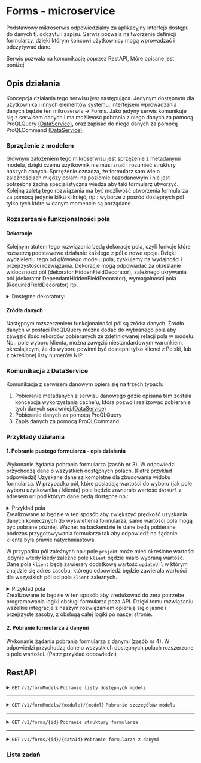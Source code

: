 # Forms - microservice
Podstawowy mikroserwis odpowiedzialny za aplikacyjny interfejs dostępu do danych tj. odczytu i zapisu. Serwis pozwala na
tworzenie definicji formularzy, dzięki którym końcowi użytkownicy mogą wprowadzać i odczytywać dane.

Serwis pozwala na komunikację poprzez RestAPI, które opisane jest poniżej.

## Opis działania
Koncepcja działania tego serwisu jest następująca. Jedynym dostępnym dla użytkownika i innych elementów systemu, interfejsem
wprowadzania danych będzie ten mikroserwis -> Forms. Jako jedyny serwis komunikuje się z serwisem danych i ma możliwość 
pobrania z niego danych za pomocą ProQLQuery [(DataService)](https://gitlab.sonelli-group.com:444/bpower3/micro-services/data-service), 
oraz zapisać do niego danych za pomocą ProQLCommand [(DataService)](https://gitlab.sonelli-group.com:444/bpower3/micro-services/data-service).

### Sprzężenie z modelem

Głównym założeniem tego mikroserwisu jest sprzężenie z metadanymi modelu, dzięki czemu użytkownik nie musi znać i rozumieć
struktury naszych danych. Sprzężenie oznacza, że formularz sam wie o zależnościach między polami na poziomie bazodanowym
i nie jest potrzebna żadna specjalistyczna wiedza aby taki formularz utworzyć. Kolejną zaletą tego rozwiązania ma być
możliwość utworzenia formularza za pomocą jedynie kilku kliknięć, np.: wyborze z pośród dostępnych pól tylko tych
które w danym momencie są porządane.

### Rozszerzanie funkcjonalności pola

#### Dekoracje

Kolejnym atutem tego rozwiązania będą dekoracje pola, czyli funkcje które rozszerzą podstawowe działanie każdego z pól o 
nowe opcje. Dzięki wydzieleniu tego od głównego modelu pola, zyskujemy na wydajności i przejrzystości rozwiązania. Dekoracje
mogą odpowiadać za określanie widoczności pól (dekorator HiddenFieldDecorator), zależnego ukrywania pól (dekorator DependantHiddenFieldDecorator),
wymagalności pola (RequiredFieldDecorator) itp.

<details>
<summary>Dostępne dekoratory:</summary>
- in progress
</details>

#### Źródła danych

Następnym rozszerzeniem funkcjonalności pól są źródła danych. Źródło danych w postaci ProQLQuery można dodać do wybranego pola aby zawęzić
ilość rekordów pobieranych ze zdefiniowanej relacji pola w modelu. Np.: pole wyboru klienta, można zawęzić niestandardowym warunkiem,
określajacym, że do wyboru powinni być dostepni tylko klienci z Polski, lub z określonej listy numerów NIP.

### Komunikacja z DataService
Komunikacja z serwisem danowym opiera się na trzech typach:
1. Pobieranie metadanych z serwisu danowego gdzie opisana tam została koncepcja wykorzystania cache'u, 
która pozwoli realizowac pobieranie tych danych sprawniej.[(DataService)](https://gitlab.sonelli-group.com:444/bpower3/micro-services/data-service)
2. Pobieranie danych za pomocą ProQLQuery
3. Zapis danych za pomocą ProQLCommand


### Przykłady działania

#### 1. Pobranie pustego formularza - opis działania

Wykonanie żądania pobrania formularza (zasób nr 3). W odpowiedzi przychodzą dane o wszystkich dostępnych polach. 
(Patrz przykład odpowiedzi) Uzyskane dane są kompletne dla zbudowania widoku formularza. W przypadku pól, które posiadają
wartości do wyboru (jak pole wyboru użytkownika / klienta) pole będzie zawierało wartość `dataUrl` z adresem url 
pod którym dane będą dostępne np.:
<details>
<summary>Przykład pola</summary>

```json
{
  "id": "6466296f99728127297409fc",
  "label": "Performer",
  "dataUrl": "https://forms.service.bpower2.com/v1/data/?t=438234bsdfds92fn",
  "persistenceData": {
    "constraints": [
      "Required",
      "NotInsertable"
    ],
    "multiplicity": "SINGULAR"
  }
}
```
</details>
Zrealizowane to będzie w ten sposób aby zwiększyć prędkość uzyskania danych koniecznych do wyświetlenia formularza, same
wartości pola mogą być pobrane później. Ważne: na backendzie te dane będą pobierane podczas przygotowywania formularza tak
aby odpowiedź na żądanie klienta była prawie natychmiastowa.

W przypadku pól zależnych np.: pole `projekt` może mieć określone wartości jedynie wtedy kiedy zależne pole `klient` będzie
miało wybraną wartość. Dane pola `klient` będą zawierały dodatkową wartość `updateUrl` w którym znajdzie się adres zasobu, którego
odpowiedź będzie zawierała wartości dla wszystkich pól od pola `klient` zależnych.
<details>
<summary>Przykład pola</summary>

```json
{
  "id": "6466296f99728127297409fb",
  "label": "Client",
  "dataUrl": "https://forms.service.bpower2.com/v1/data/?t=7368fsdfasdf532b",
  "updateUrl": "https://forms.service.bpower2.com/v1/data/?t=7234svdmg49281gf",
  "persistenceData": {
    "constraints": [
      "Required",
      "NotInsertable"
    ],
    "multiplicity": "SINGULAR"
  }
}
```
</details>
Zrealizowane to będzie w ten sposób aby zredukować do zera potrzebe programowania logiki obsługi formularza poza API.
Dzięki temu rozwiązaniu wszelkie integracje z naszym rozwiązaniem opierają się o jasne i przejrzyste zasoby, z obsługą 
całej logiki po naszej stronie.

#### 2. Pobranie formularza z danymi

Wykonanie żądania pobrania formularza z danymi (zasób nr 4). W odpowiedzi przychodzą dane o wszystkich dostępnych polach 
rozszerzone o pole wartości. (Patrz przykład odpowiedzi)

## RestAPI


<details>
<summary>
<code>GET</code> <code>/v1/formModels</code> <code>Pobranie listy dostępnych modeli</code>
</summary>

#### Lista dostępnych modeli
Zasób pozwala pobrać listę modeli dla których jest możliwość utworzenia formularza na dane wejściowe.
Odpowiedzią tego zasobu jest list obiektów składających się z 3 atrybutów:  
 - `module` = moduł/grupa do której należy model, jest to tylko dla celów rozróżnienia modeli tej samej nazwy wykorzystywanych 
inaczej w zależności od problemu biznesowego
 - `name` = nazwa modelu
 - `primitive` = czy jest to typ prymitywny (`String`, `Long`, `DateTime`) czy model złożony, czyli model biznesowy

#### Parametry
Brak

#### Content-Type
```application/json```

#### Przykładowe wywołanie
```http request
GET http://{{host}}/v1/formModels
Content-Type: application/json
```


<details>
<summary><b>Przykładowa odpowiedź</b></summary>

```json
[
  {
    "module": "organization",
    "name": "AppUser",
    "primitive": false
  },
  {
    "module": "organization",
    "name": "Customer",
    "primitive": false
  },
  {
    "module": "prodactivvity",
    "name": "Project",
    "primitive": false
  },
  {
    "module": "prodactivvity",
    "name": "Task",
    "primitive": false
  }
]
```
</details>
<details>
<summary>Objaśnienie struktury odpowiedzi</summary>

```json
  {
    "module": "prodactivvity",
    "name": "Task",
    "primitive": false
  }
```
`module` - nazwa modułu, grupy modeli, jednostki organizacyjnej. Pozwala i służy jedynie do organizacji modeli w grupy o zbliżonej
odpowiedzialności / funkcjonalności  
`name` - nazwa modelu  
`primitive` - pole określa czy model jest zdefiniowany przez nas czyli nie jest domyślnym typem wybranego języka programowania,
czy właśnie jest takim domyślnym typem dostarczonym przez wybraną technologię. Wartość `false` implikuje, że model jest niestandardowy
czyli utworzony przez nas, wartość `true` z kolei informuje, że dany typ jest obsługiwany przez wykorzystywaną technologię
</details>

</details>

---

<details>
<summary>
<code>GET</code> <code>/v1/formModels/{module}/{model}</code> <code>Pobranie szczegółów modelu</code>
</summary>

#### Szczegóły modelu
Zasób pozwala pobrać szczegółowe metadane wybranego modelu. Są one niezbędne do utworzenia formularza bo zawierają 
informację o polach, ich typach, zależnościach i ograniczeniach.

#### Parametry
> | nazwa    | typ      | typ danych | opis                |
> |----------|----------|------------|---------------------|
> | `module` | wymagany | string     | Nazwa modułu modelu |
> | `model`  | wymagany | string     | Nazwa modelu        |

#### Content-Type
```application/json```

#### Przykładowe wywołanie
```http request
GET http://{{host}}/v1/formModels/organization/AppUser
Content-Type: application/json
```
<details>
<summary><b>Przykładowa odpowiedź</b></summary>

```json
[
  {
    "name": "id",
    "type": { 
      "module": "primitives",
      "name": "Long",
      "primitive": true
    },
    "constraints": [
      "Id"
    ],
    "multiplicity": "SINGULAR"
  },
  {
    "name": "email",
    "type": {
      "module": "primitives",
      "name": "String",
      "primitive": true
    },
    "constraints": [],
    "multiplicity": "SINGULAR"
  },
  {
    "name": "password",
    "type": {
      "module": "primitives",
      "name": "String",
      "primitive": true
    },
    "constraints": [],
    "multiplicity": "SINGULAR"
  },
  {
    "name": "name",
    "type": {
      "module": "primitives",
      "name": "String",
      "primitive": true
    },
    "constraints": [],
    "multiplicity": "SINGULAR"
  },
  {
    "name": "lastName",
    "type": {
      "module": "primitives",
      "name": "String",
      "primitive": true
    },
    "constraints": [],
    "multiplicity": "SINGULAR"
  }
]
```
</details>
<details>
<summary>Objaśnienie struktury odpowiedzi</summary>

```json
{
  "name": "id",
  "type": {
    "module": "primitives",
    "name": "Long",
    "primitive": true
  },
  "constraints": [
    "Id"
  ],
  "multiplicity": "SINGULAR"
}
```
`name` - nazwa pola w bazie, może być użyta jako domyślna etykieta pola w formularzu,  
`type` - definicja typów prymitywnych i niestandardowych, np.: `Long`(liczby), `String`(napisy), `LocalDate`(data), 
`LocalDateTime`(data i czas), `Customer`(Klient [niestandardowy])  
`constraints` - dodatkowe ograniczenia nałożone przez samą bazę danych (np.: rozmiar, wymagalność) oraz 
niestandardowe ograniczenia biznesowe (np.: maska).  
`multiplicity` - wielokrotność pola, informuje o tym, czy model pozwala zapisać więcej niż jedną wartość opisanego typu. 
Wartość `SINGULAR` oznacza, że tylko jedna wartość danego typu może być zapisana w tym polu, wartość `PLURAL` pozwala na
zapis wielu wartości opisanego typu, np.: `Customer` może mieć pole `projects` z wielokrotnością `PLURAL`, co pozwoli na 
zapis wielu projektów do tego klienta, przez jedno pole. (w starych formsach był to grid).



</details>

</details>

---

<details>
<summary>
<code>GET</code> <code>/v1/forms/{id}</code> <code>Pobranie struktury formularza</code>
</summary>

#### Struktura formularza
Zasób pozwala pobrać dane struktury formularza, czyli jego nazwę oraz listę jego pól wraz z ich specyficznymi ustawieniami
jeżeli istnieją. Warto tutaj zauważyć, że dekoracje, które mogą być obsłużone na backendzie, nie będą zwracane w tym 
zasobie

#### Parametry
> | nazwa | typ      | typ danych | opis          |
> |-------|----------|------------|---------------|
> | `id`  | wymagany | string     | Id formularza |

#### Content-Type
```application/json```

#### Przykładowe wywołanie
```http request
GET http://{{host}}/v1/forms/test_6b706fdf3f82
Content-Type: application/json
```
<details>
<summary><b>Przykładowa odpowiedź</b></summary>

```json
{
  "id": "6466296f99728127297409ff",
  "name": "Order task",
  "fields": [
    {
      "id": "6466296f99728127297409f7",
      "label": "Task name",
      "persistenceData": {
        "constraints": [
          "Required"
        ],
        "multiplicity": "SINGULAR"
      }
    },
    {
      "id": "6466296f99728127297409f8",
      "label": "Task Description",
      "persistenceData": {
        "constraints": [],
        "multiplicity": "SINGULAR"
      }
    },
    {
      "id": "6466296f99728127297409f9",
      "label": "Ordered",
      "persistenceData": {
        "constraints": [],
        "multiplicity": "SINGULAR"
      }
    },
    {
      "id": "6466296f99728127297409fa",
      "label": "Deadline",
      "persistenceData": {
        "constraints": [],
        "multiplicity": "SINGULAR"
      }
    },
    {
      "id": "6466296f99728127297409fb",
      "label": "Orderer",
      "dataUrl": "https://forms.service.bpower2.com/v1/data/?t=7368fsdfasdf532b",
      "updateUrl": "https://forms.service.bpower2.com/v1/data/?t=7234svdmg49281gf",
      "persistenceData": {
        "constraints": [
          "Required",
          "NotInsertable"
        ],
        "multiplicity": "SINGULAR"
      }
    },
    {
      "id": "6466296f99728127297409fc",
      "label": "Performer",
      "dataUrl": "https://forms.service.bpower2.com/v1/data/?t=438234bsdfds92fn",
      "persistenceData": {
        "constraints": [
          "Required",
          "NotInsertable"
        ],
        "multiplicity": "SINGULAR"
      }
    },
    {
      "id": "6466296f99728127297409fd",
      "label": "Customer",
      "dataUrl": "https://forms.service.bpower2.com/v1/data/?t=93645bfsitfdf537",
      "persistenceData": {
        "constraints": [
          "NotInsertable"
        ],
        "multiplicity": "SINGULAR"
      }
    },
    {
      "id": "6466296f99728127297409fe",
      "label": "Project",
      "persistenceData": {
        "constraints": [],
        "multiplicity": "SINGULAR"
      }
    }
  ]
}
```
</details>

<details>
<summary>Objaśnienie struktury odpowiedzi</summary>

```json
{
  "id": "6466296f99728127297409ff",
  "name": "Order task",
  "fields": [
    {
      "id": "6466296f99728127297409fb",
      "label": "Orderer",
      "dataUrl": "https://forms.service.bpower2.com/v1/data/?t=7368fsdfasdf532b",
      "updateUrl": "https://forms.service.bpower2.com/v1/data/?t=7234svdmg49281gf",
      "persistenceData": {
        "constraints": [
          "Required",
          "NotInsertable"
        ],
        "multiplicity": "SINGULAR"
      }
    }
  ]
}
```

`id` - id formularza,  
`name` - nazwa formularza,  
`fields` - lista pól,  
&emsp;`id` - id pola,  
&emsp;`label` - etykieta pola,  
&emsp;`dataUrl` - url do pobrania danych w przypadku pola z możlwością wyboru (np.: Select),  
&emsp;`updateUrl` - url do aktualizacji formularza w przypadku kiedy wartość pola implikuje zmiany wartości innych pól,  
&emsp;`persistenceData` - informacje potrzebne do zapisu, między innymi wielokrotność oraz ograniczenia pola  


</details>

</details>

---

<details>
<summary>
<code>GET</code> <code>/v1/forms/{id}/{dataId}</code> <code>Pobranie formularza z danymi</code>
</summary>

#### Formularz z danymi
Zasób pozwala pobrać formularz ze zmapowanymi danymi modelu na którym operuje.

#### Parametry
> | nazwa    | typ      | typ danych | opis                  |
> |----------|----------|------------|-----------------------|
> | `id`     | wymagany | string     | Id formularza         |
> | `dataId` | wymagany | Long       | Id danych do pobrania |

#### Content-Type
```application/json```

#### Przykładowe wywołanie
```http request
GET http://{{host}}/v1/forms/test_6b706fdf3f82/63521
Content-Type: application/json
```
<details>
<summary><b>Przykładowa odpowiedź</b></summary>

```json
{
  "id": "6466296f99728127297409ff",
  "name": "Order task",
  "fields": [
    {
      "id": "6466296f99728127297409f7",
      "label": "Task name",
      "persistenceData": {
        "constraints": [
          "Required"
        ],
        "multiplicity": "SINGULAR"
      },
      "value": "Example task"
    },
    {
      "id": "6466296f99728127297409f8",
      "label": "Task Description",
      "persistenceData": {
        "constraints": [],
        "multiplicity": "SINGULAR"
      },
      "value": "Example longer value"
    },
    {
      "id": "6466296f99728127297409f9",
      "label": "Ordered",
      "persistenceData": {
        "constraints": [],
        "multiplicity": "SINGULAR"
      },
      "value": "18.05.2023"
    },
    {
      "id": "6466296f99728127297409fa",
      "label": "Deadline",
      "persistenceData": {
        "constraints": [],
        "multiplicity": "SINGULAR"
      },
      "value": "22.05.2023"
    },
    {
      "id": "6466296f99728127297409fb",
      "label": "Orderer",
      "dataUrl": "https://forms.service.bpower2.com/v1/data/?t=7368fsdfasdf532b",
      "updateUrl": "https://forms.service.bpower2.com/v1/data/?t=7234svdmg49281gf",
      "persistenceData": {
        "constraints": [
          "Required",
          "NotInsertable"
        ],
        "multiplicity": "SINGULAR"
      },
      "value": "Jan Kowalski"
    },
    {
      "id": "6466296f99728127297409fc",
      "label": "Performer",
      "dataUrl": "https://forms.service.bpower2.com/v1/data/?t=438234bsdfds92fn",
      "persistenceData": {
        "constraints": [
          "Required",
          "NotInsertable"
        ],
        "multiplicity": "SINGULAR"
      },
      "value": "Sławomir Nowak"
    },
    {
      "id": "6466296f99728127297409fd",
      "label": "Customer",
      "dataUrl": "https://forms.service.bpower2.com/v1/data/?t=93645bfsitfdf537",
      "persistenceData": {
        "constraints": [
          "NotInsertable"
        ],
        "multiplicity": "SINGULAR"
      },
      "value": "BP2ML Sp. z o.o"
    },
    {
      "id": "6466296f99728127297409fe",
      "label": "Project",
      "persistenceData": {
        "constraints": [],
        "multiplicity": "SINGULAR"
      },
      "value": "Tasklytics"
    }
  ]
}
```
</details>

</details>

### Lista zadań

